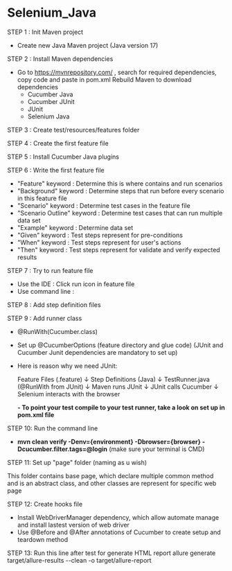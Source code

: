 # Selenium_Java

STEP 1 : Init Maven project

- Create new Java Maven project (Java version 17)

STEP 2 : Install Maven dependencies

- Go to https://mvnrepository.com/ , search for required dependencies, copy code and paste in pom.xml
Rebuild Maven to download dependencies
  - Cucumber Java
  - Cucumber JUnit
  - JUnit
  - Selenium Java

STEP 3 : Create test/resources/features folder

STEP 4 : Create the first feature file

STEP 5 : Install Cucumber Java plugins

STEP 6 : Write the first feature file
- "Feature" keyword          : Determine this is where contains and run scenarios 
- "Background" keyword       : Determine steps that run before every scenario in this feature file
- "Scenario" keyword         : Determine test cases in the feature file
- "Scenario Outline" keyword : Determine test cases that can run multiple data set
- "Example" keyword          : Determine data set
- "Given" keyword            : Test steps represent for pre-conditions
- "When" keyword             : Test steps represent for user's actions
- "Then" keyword             : Test steps represent for validate and verify expected results

STEP 7 : Try to run feature file 
- Use the IDE : Click run icon in feature file
- Use command line : 

STEP 8 : Add step definition files

STEP 9 : Add runner class
- @RunWith(Cucumber.class)
- Set up @CucumberOptions (feature directory and glue code)
(JUnit and Cucumber Junit dependencies are mandatory to set up)
- Here is reason why we need JUnit:

  Feature Files  (.feature)
  ↓
  Step Definitions (Java)
  ↓
  TestRunner.java  (@RunWith from JUnit)
  ↓
  Maven runs JUnit
  ↓
  JUnit calls Cucumber
  ↓
  Selenium interacts with the browser

  **- To point your test compile to your test runner, take a look on set up in pom.xml file**

STEP 10: Run the command line 

- **mvn clean verify -Denv={environment} -Dbrowser={browser} -Dcucumber.filter.tags=@login** (make sure your terminal is CMD)

STEP 11: Set up "page" folder (naming as u wish)

This folder contains base page, which declare multiple common method and is an abstract class,
and other classes are represent for specific web page

STEP 12: Create hooks file
- Install WebDriverManager dependency, which allow automate manage and install lastest version 
of web driver
- Use @Before and @After annotations of Cucumber to create setup and teardown method

STEP 13: 
Run this line after test for generate HTML report
allure generate target/allure-results --clean -o target/allure-report 

